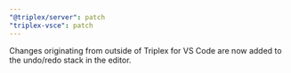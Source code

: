 ```yaml
---
"@triplex/server": patch
"triplex-vsce": patch
---
```


Changes originating from outside of Triplex for VS Code are now added to the undo/redo stack in the editor.
